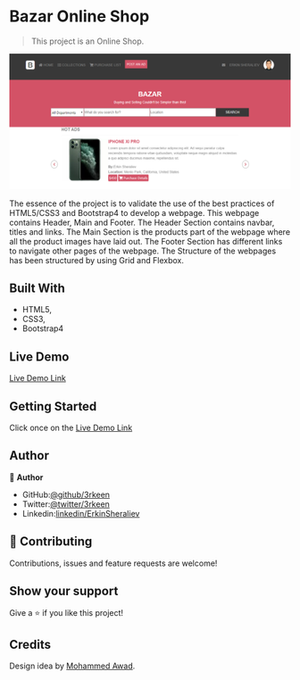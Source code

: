# Bazar Online Shop

> This project is an Online Shop.

![screenshot](screenshot.PNG)

The essence of the project is to validate the use of the best practices of HTML5/CSS3 and Bootstrap4 to develop a webpage. This webpage contains Header, Main and Footer. The Header Section contains navbar, titles and links. The Main Section is the products part of the webpage where all the product images have laid out. The Footer Section has different links to navigate other pages of the webpage. The Structure of the webpages has been structured by using Grid and Flexbox.

## Built With

- HTML5,
- CSS3,
- Bootstrap4

## Live Demo

[Live Demo Link](https://rawcdn.githack.com/3rkeen/bazar/786138bdc64ff61312884e12d5caba0c47637da8/index.html)

## Getting Started

Click once on the [Live Demo Link](https://rawcdn.githack.com/3rkeen/bazar/786138bdc64ff61312884e12d5caba0c47637da8/index.html)

## Author

👤 **Author**

- GitHub:[@github/3rkeen](https://github.com/3rkeen)
- Twitter:[@twitter/3rkeen](https://twitter.com/3rkeen)
- Linkedin:[linkedin/ErkinSheraliev](https://www.linkedin.com/in/erkin-sheraliev-9122631a0/)

## 🤝 Contributing

Contributions, issues and feature requests are welcome!

## Show your support

Give a ⭐️ if you like this project!

## Credits

Design idea by [Mohammed Awad](https://www.behance.net/M_Awad).
